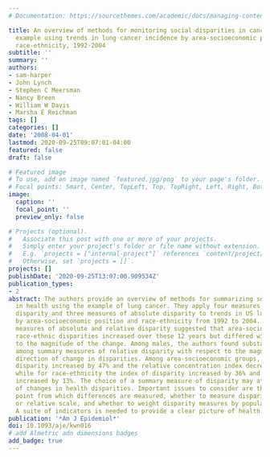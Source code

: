 ```yaml
---
# Documentation: https://sourcethemes.com/academic/docs/managing-content/

title: An overview of methods for monitoring social disparities in cancer with an
  example using trends in lung cancer incidence by area-socioeconomic position and
  race-ethnicity, 1992-2004
subtitle: ''
summary: ''
authors:
- sam-harper
- John Lynch
- Stephen C Meersman
- Nancy Breen
- William W Davis
- Marsha E Reichman
tags: []
categories: []
date: '2008-04-01'
lastmod: 2020-09-25T09:07:01-04:00
featured: false
draft: false

# Featured image
# To use, add an image named `featured.jpg/png` to your page's folder.
# Focal points: Smart, Center, TopLeft, Top, TopRight, Left, Right, BottomLeft, Bottom, BottomRight.
image:
  caption: ''
  focal_point: ''
  preview_only: false

# Projects (optional).
#   Associate this post with one or more of your projects.
#   Simply enter your project's folder or file name without extension.
#   E.g. `projects = ["internal-project"]` references `content/project/deep-learning/index.md`.
#   Otherwise, set `projects = []`.
projects: []
publishDate: '2020-09-25T13:07:00.909534Z'
publication_types:
- 2
abstract: The authors provide an overview of methods for summarizing social disparities
  in health using the example of lung cancer. They apply four measures of relative
  disparity and three measures of absolute disparity to trends in US lung cancer incidence
  by area-socioeconomic position and race-ethnicity from 1992 to 2004. Among females,
  measures of absolute and relative disparity suggested that area-socioeconomic and
  race-ethnic disparities increased over these 12 years but differed widely with respect
  to the magnitude of the change. Among males, the authors found substantial disagreement
  among summary measures of relative disparity with respect to the magnitude and the
  direction of change in disparities. Among area-socioeconomic groups, the index of
  disparity increased by 47% and the relative concentration index decreased by 116%,
  while for race-ethnicity the index of disparity increased by 36% and the Theil index
  increased by 13%. The choice of a summary measure of disparity may affect the interpretation
  of changes in health disparities. Important issues to consider are the reference
  point from which differences are measured, whether to measure disparity on the absolute
  or relative scale, and whether to weight disparity measures by population size.
  A suite of indicators is needed to provide a clear picture of health disparity change.
publication: '*Am J Epidemiol*'
doi: 10.1093/aje/kwn016
# add Almetric adn dimensions badges
add_badge: true
---
```

